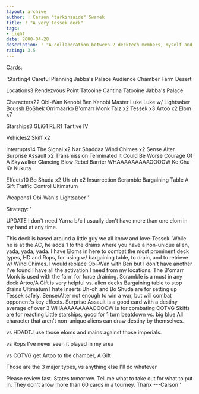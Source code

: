 ```yaml
---
layout: archive
author: ! Carson "tarkinsaide" Swanek
title: ! "A very Tessek deck"
tags:
- Light
date: 2000-04-28
description: ! "A collaboration between 2 decktech members, myself and Duke Devil.  A non-unique alien deck."
rating: 3.5
---
```

Cards: 

'Starting4
Careful Planning
Jabba's Palace Audience Chamber
Farm
Desert

Locations3
Rendezvous Point
Tatooine Cantina
Tatooine Jabba's Palace

Characters22
Obi-Wan Kenobi
Ben Kenobi
Master Luke
Luke w/ Lightsaber
Boussh
BoShek
Orrimaarko
B'omarr Monk
Talz x2
Tessek x3
Artoo x2
Elom x7

Starships3
GLiG1
RLiR1
Tantive IV

Vehicles2
Skiff x2

Interrupts14
The Signal x2
Nar Shaddaa Wind Chimes x2
Sense
Alter
Surprise Assault x2
Transmission Terminated
It Could Be Worse
Courage Of A Skywalker
Glancing Blow
Rebel Barrier
WHAAAAAAAAAOOOOW
Ke Chu Ke Kukuta

Effects10
Bo Shuda x2
Uh-oh x2
Insurrection
Scramble
Bargaining Table
A Gift
Traffic Control
Ultimatum

Weapons1
Obi-Wan's Lightsaber
'

Strategy: '

UPDATE I don't need Yarna b/c I usually don't have more than one elom in my hand at any time.

This deck is based around a little guy we all know and love-Tessek.  While he is at the AC, he adds 1 to the drains where you have a non-unique alien, yada, yada, yada.
I have Eloms in here to combat the most prominent deck types, HD and Rops, for using w/ bargaining table, to drain, and to retrieve w/ Wind Chimes.
I would replace Obi-Wan with Ben but I don't have another
I've found I have all the activation I need from my locations.
The B'omarr Monk is used with the farm for force draining.
Scramble is a must in any deck
Artoo/A Gift is very helpful vs. alien decks
Bargaining table to stop drains
Ultimatum I hate inserts
Uh-oh and Bo Shuda are for setting up Tessek safely.
Sense/Alter not enough to win a war, but will combat opponent's key effects.
Surprise Assault is a good card with a destiny average of over 3
WHAAAAAAAAAOOOOW is for combating COTVG
Skiffs are for reacting
Little starships, good for 1 turn beatdown vs. big blue
All character that aren't non-unique aliens can draw destiny by themselves.

vs HDADTJ  use those eloms and mains against those imperials.

vs Rops  I've never seen it played in my area

vs COTVG get Artoo to the chamber, A Gift

Those are the 3 major types, vs anything else I'll do whatever

Please review fast.  States tomorrow.
Tell me what to take out for what to put in.  They don't allow more than 60 cards in a tourney.
Thanx
---Carson  '